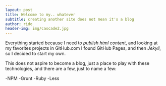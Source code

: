 ```yaml
---
layout:	post
title: Welcome to my.. whatever
subtitle: creating another site does not mean it's a blog
author:	rido
header-img: img/cascade2.jpg
---
```


Everything started because I need to *publish html content*, and looking at my
favorites projects in GitHub.com I found GitHub Pages, and then _Jekyll_, so I decided
to start my own.

This does not aspire to become a blog, just a place to play with these technologies, and there are a few, just to name a few:

-NPM
-Grunt
-Ruby
-Less


